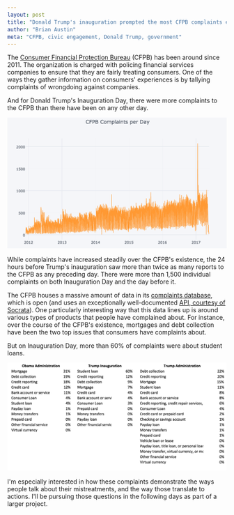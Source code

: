 ```yaml
---
layout: post
title: "Donald Trump's inauguration prompted the most CFPB complaints ever"
author: "Brian Austin"
meta: "CFPB, civic engagement, Donald Trump, government"
---
```

The [Consumer Financial Protection Bureau](https://www.consumerfinance.gov/) (CFPB) has been around since 2011. The organization is charged with policing financial services companies to ensure that they are fairly treating consumers. One of the ways they gather information on consumers' experiences is by tallying complaints of wrongdoing against companies.

And for Donald Trump's Inauguration Day, there were more complaints to the CFPB than there have been on any other day.

![](https://raw.githubusercontent.com/austinbrian/blog/master/images/Total_cfpb_complaints_5_24.png "That orange spike there is You-Know-Who")

While complaints have increased steadily over the CFPB's existence, the 24 hours before Trump's inauguration saw more than twice as many reports to the CFPB as any preceding day. There were more than 1,500 individual complaints on both Inauguration Day and the day before it.

The CFPB houses a massive amount of data in its [complaints database](https://data.consumerfinance.gov/dataset/Consumer-Complaints/s6ew-h6mp), which is open (and uses an exceptionally well-documented [API, courtesy of Socrata](https://dev.socrata.com/foundry/data.consumerfinance.gov/jhzv-w97w)). One particularly interesting way  that this data lines up is around various types of products that people have complained about. For instance, over the course of the CFPB's existence, mortgages and debt collection have been the two top issues that consumers have complaints about.

But on Inauguration Day, more than 60% of complaints were about student loans.

![](https://raw.githubusercontent.com/austinbrian/blog/master/images/obama_trump_prod_complaints.png)

I'm especially interested in how these complaints demonstrate the ways people talk about their mistreatments, and the way those translate to actions. I'll be pursuing those questions in the following days as part of a larger project.
